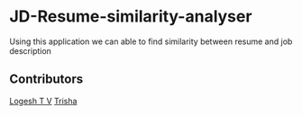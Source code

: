 # JD-Resume-similarity-analyser
Using this application we can able to find similarity between resume and job description

## Contributors
[Logesh T V](https://github.com/logeshloki585) [Trisha](https://github.com/Trisha2601) 
